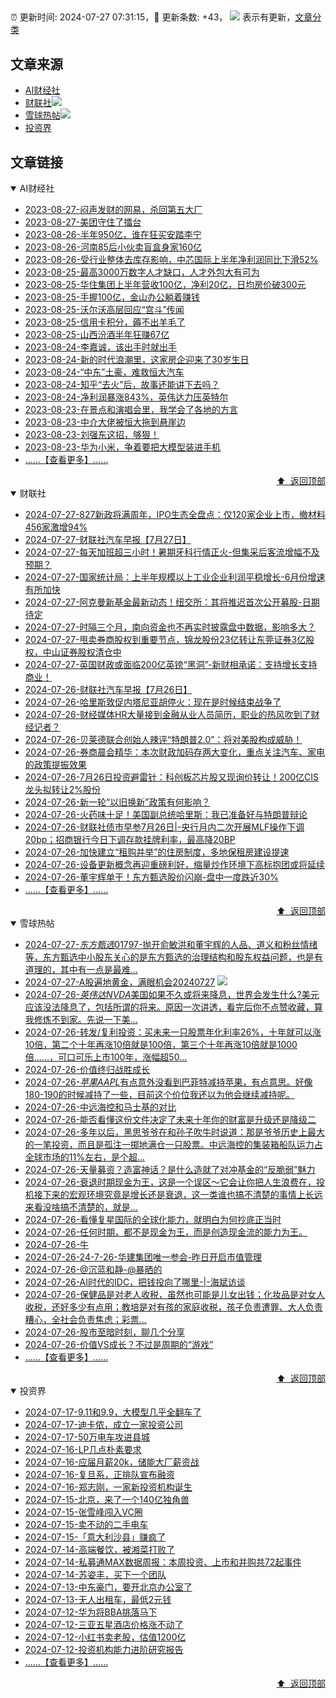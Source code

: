##

:alarm_clock: 更新时间: 2024-07-27 07:31:15，:rocket: 更新条数: +43， ![](/assets/dot.png) 表示有更新，[文章分类](/TAGS.md)

## 文章来源

- [AI财经社](#ai财经社)  
- [财联社](#财联社)![](/assets/dot.png)   
- [雪球热帖](#雪球热帖)![](/assets/dot.png)   
- [投资界](#投资界)  

## 文章链接

<details open>
<summary id="ai财经社">
 AI财经社
</summary>


- [2023-08-27-闷声发财的网易，杀回第五大厂](https://www.aicaijing.com.cn/article/18610)  
- [2023-08-27-美团守住了擂台](https://www.aicaijing.com.cn/article/18611)  
- [2023-08-26-半年950亿，谁在狂买安踏李宁](https://www.aicaijing.com.cn/article/18607)  
- [2023-08-26-河南85后小伙卖盲盒身家160亿](https://www.aicaijing.com.cn/article/18608)  
- [2023-08-26-受行业整体去库存影响，中芯国际上半年净利润同比下滑52%](https://www.aicaijing.com.cn/article/18609)  
- [2023-08-25-最高3000万数字人才缺口，人才外包大有可为](https://www.aicaijing.com.cn/article/18601)  
- [2023-08-25-华住集团上半年营收100亿，净利20亿，日均房价破300元](https://www.aicaijing.com.cn/article/18602)  
- [2023-08-25-手握100亿，金山办公躺着赚钱](https://www.aicaijing.com.cn/article/18603)  
- [2023-08-25-沃尔沃高层回应“宫斗”传闻](https://www.aicaijing.com.cn/article/18604)  
- [2023-08-25-信用卡积分，薅不出羊毛了](https://www.aicaijing.com.cn/article/18605)  
- [2023-08-25-山西汾酒半年狂赚67亿](https://www.aicaijing.com.cn/article/18606)  
- [2023-08-24-李嘉诚，该出手时就出手](https://www.aicaijing.com.cn/article/18596)  
- [2023-08-24-新的时代浪潮里，这家房企迎来了30岁生日](https://www.aicaijing.com.cn/article/18597)  
- [2023-08-24-“中东”土豪，难救恒大汽车](https://www.aicaijing.com.cn/article/18598)  
- [2023-08-24-知乎“去火”后，故事还能讲下去吗？](https://www.aicaijing.com.cn/article/18599)  
- [2023-08-24-净利润暴涨843%，英伟达力压英特尔](https://www.aicaijing.com.cn/article/18600)  
- [2023-08-23-在景点和演唱会里，我学会了各地的方言](https://www.aicaijing.com.cn/article/18591)  
- [2023-08-23-中介大佬被恒大拖到悬崖边](https://www.aicaijing.com.cn/article/18592)  
- [2023-08-23-刘强东这招，够狠！](https://www.aicaijing.com.cn/article/18593)  
- [2023-08-23-华为小米，争着要把大模型装进手机](https://www.aicaijing.com.cn/article/18594)  
- [......【查看更多】......](/details/AI财经社.md)

<div align="right"><a href="#文章来源">⬆ &nbsp;返回顶部</a></div>
</details>

<details open>
<summary id="财联社">
 财联社
</summary>


- [2024-07-27-827新政将满周年，IPO生态全盘点：仅120家企业上市，撤材料456家激增94%](https://www.cls.cn/detail/1746133)  
- [2024-07-27-财联社汽车早报【7月27日】](https://www.cls.cn/detail/1746080)  
- [2024-07-27-每天加班超三小时！暑期牙科行情正火-但集采后客流增幅不及预期？](https://www.cls.cn/detail/1746099)  
- [2024-07-27-国家统计局：上半年规模以上工业企业利润平稳增长-6月份增速有所加快](https://www.cls.cn/detail/1746100)  
- [2024-07-27-阿克曼新基金最新动态！纽交所：其将推迟首次公开募股-日期待定](https://www.cls.cn/detail/1746087)  
- [2024-07-27-时隔三个月，南向资金也不再实时披露盘中数据，影响多大？](https://www.cls.cn/detail/1746081)  
- [2024-07-27-甩卖券商股权到重要节点，锦龙股份23亿转让东莞证券3亿股权，中山证券股权清仓中](https://www.cls.cn/detail/1746088)  
- [2024-07-27-英国财政或面临200亿英镑“黑洞”-新财相承诺：支持增长支持商业！](https://www.cls.cn/detail/1746114)  
- [2024-07-26-财联社汽车早报【7月26日】](https://www.cls.cn/detail/1744939)  
- [2024-07-26-哈里斯敦促内塔尼亚胡停火：现在是时候结束战争了](https://www.cls.cn/detail/1744926)  
- [2024-07-26-财经媒体HR大量接到金融从业人员简历，职业的热风吹到了财经记者？](https://www.cls.cn/detail/1744915)  
- [2024-07-26-贝莱德联合创始人辣评“特朗普2.0”：将对美股构成威胁！](https://www.cls.cn/detail/1744903)  
- [2024-07-26-券商晨会精华：本次财政加码存两大变化，重点关注汽车、家电的政策提振效果](https://www.cls.cn/detail/1744909)  
- [2024-07-26-7月26日投资避雷针：科创板芯片股又现询价转让！200亿CIS龙头拟转让2%股份](https://www.cls.cn/detail/1744919)  
- [2024-07-26-新一轮“以旧换新”政策有何影响？](https://www.cls.cn/detail/1744914)  
- [2024-07-26-火药味十足！美国副总统哈里斯：我已准备好与特朗普辩论](https://www.cls.cn/detail/1744923)  
- [2024-07-26-财联社债市早参7月26日|-央行月内二次开展MLF操作下调20bp；招商银行今日下调存款挂牌利率，最高降20BP](https://www.cls.cn/detail/1744932)  
- [2024-07-26-加快建立“租购并举”的住房制度，多地保租房建设提速](https://www.cls.cn/detail/1744960)  
- [2024-07-26-设备更新概念再迎重磅利好，缩量炒作环境下高标抱团或将延续](https://www.cls.cn/detail/1744972)  
- [2024-07-26-董宇辉单干！东方甄选股价闪崩-盘中一度跌近30%](https://www.cls.cn/detail/1745022)  
- [......【查看更多】......](/details/财联社.md)

<div align="right"><a href="#文章来源">⬆ &nbsp;返回顶部</a></div>
</details>

<details open>
<summary id="雪球热帖">
 雪球热帖
</summary>


- [2024-07-27-$东方甄选01797$-抛开俞敏洪和董宇辉的人品、道义和粉丝情绪等，东方甄选中小股东关心的是东方甄选的治理结构和股东权益问题，也是有道理的，其中有一点是最难...](https://xueqiu.com/6654628252/298993542)  
- [2024-07-27-A股遍地黄金，满眼机会20240727](https://xueqiu.com/1553799558/299004961) ![](/assets/new.png)  
- [2024-07-26-$英伟达NVDA$美国如果不久或将来降息，世界会发生什么?美元应该没法降息了，包括所谓的将来。原因一次讲透，看完后你不点赞收藏，算我修炼不到家。先说一下美...](https://xueqiu.com/4081695675/298984685)  
- [2024-07-26-转发/复利投资：买未来一只股票年化利率26%，十年就可以涨10倍，第二个十年再涨10倍就是100倍，第三个十年再涨10倍就是1000倍……，可口可乐上市100年，涨幅超50...](https://xueqiu.com/7142097454/298936477)  
- [2024-07-26-价值终归战胜成长](https://xueqiu.com/7955260278/298972433)  
- [2024-07-26-$苹果AAPL$有点意外没看到巴菲特减持苹果，有点意思。好像180-190的时候减持了一些，目前这个价位我还以为他会继续减持呢。](https://xueqiu.com/1247347556/298984952)  
- [2024-07-26-中远海控和马士基的对比](https://xueqiu.com/7045644041/298948698)  
- [2024-07-26-能否看懂这份文件决定了未来十年你的财富是升级还是降级二](https://xueqiu.com/1821992043/298853254)  
- [2024-07-26-多年以后，黑思爷爷在和孙子吹牛时说道：那是爷爷历史上最大的一笔投资，而且是孤注一掷地满仓一只股票。中远海控的集装箱船队运力占全球市场的11%左右，是个超...](https://xueqiu.com/1760673340/298852653)  
- [2024-07-26-天量募资？造富神话？是什么造就了对冲基金的“反脆弱”魅力](https://xueqiu.com/6567703236/298913804)  
- [2024-07-26-衰退时期现金为王，这是一个误区～它会让你把人生浪费在，投机接下来的宏观环境究竟是增长还是衰退，这一类谁也搞不清楚的事情上长远来看没啥搞不清楚的，就是...](https://xueqiu.com/1556808774/298855602)  
- [2024-07-26-看懂复星国际的全球化能力，就明白为何抄底正当时](https://xueqiu.com/7808414143/298859740)  
- [2024-07-26-任何时期，都不是现金为王，而是创造现金流的能力为王。](https://xueqiu.com/9742512811/298858209)  
- [2024-07-26-牛](https://xueqiu.com/2241249492/298866132)  
- [2024-07-26-24-7-26-华建集团唯一参会-昨日开启市值管理](https://xueqiu.com/8772786299/298933440)  
- [2024-07-26-@沉蓝和静-@暴晒的](https://xueqiu.com/2241249492/298964753)  
- [2024-07-26-AI时代的IDC，把钱投向了哪里-|-海斌访谈](https://xueqiu.com/8151841495/298921818)  
- [2024-07-26-保健品是对老人收税，虽然也可能是儿女出钱；化妆品是对女人收税，还好多少有点用；教培是对有孩的家庭收税，孩子负责遭罪、大人负责糟心，全社会负责焦虑；彩票...](https://xueqiu.com/1436349830/298882130)  
- [2024-07-26-股市至暗时刻，聊几个分享](https://xueqiu.com/1643044849/298890336)  
- [2024-07-26-价值VS成长？不过是周期的“游戏”](https://xueqiu.com/4465952737/298894628)  
- [......【查看更多】......](/details/雪球热帖.md)

<div align="right"><a href="#文章来源">⬆ &nbsp;返回顶部</a></div>
</details>

<details open>
<summary id="投资界">
 投资界
</summary>


- [2024-07-17-9.11和9.9，大模型几乎全翻车了](https://posts.careerengine.us/p/6697778c44726b29bffa3a09)  
- [2024-07-17-迪卡侬，成立一家投资公司](https://posts.careerengine.us/p/6697778c44726b29bffa3a01)  
- [2024-07-17-50万电车攻进县城](https://posts.careerengine.us/p/6697779c831e1d29eea44253)  
- [2024-07-16-LP几点朴素要求](https://posts.careerengine.us/p/669636a8720ed522248054dc)  
- [2024-07-16-应届月薪20k，储能大厂薪资战](https://posts.careerengine.us/p/669636a8720ed522248054d4)  
- [2024-07-16-复旦系，正排队宣布融资](https://posts.careerengine.us/p/66963699cb38e136a496986c)  
- [2024-07-16-郑志刚，一家新投资机构诞生](https://posts.careerengine.us/p/66963699cb38e136a4969874)  
- [2024-07-15-北京，来了一个140亿独角兽](https://posts.careerengine.us/p/6694db59a0c3ac562b61f9af)  
- [2024-07-15-张雪峰闯入VC圈](https://posts.careerengine.us/p/6694db59a0c3ac562b61f9b7)  
- [2024-07-15-卖不动的二手电车](https://posts.careerengine.us/p/6694db6836b2f1565d9b541a)  
- [2024-07-15-「意大利沙县」赚疯了](https://posts.careerengine.us/p/6694db6836b2f1565d9b5422)  
- [2024-07-14-高端餐饮，被湘菜打败了](https://posts.careerengine.us/p/6693862333c6e710d0bf9dc4)  
- [2024-07-14-私募通MAX数据周报：本周投资、上市和并购共72起事件](https://posts.careerengine.us/p/6693862333c6e710d0bf9dcc)  
- [2024-07-14-苏姿丰，买下一个团队](https://posts.careerengine.us/p/6693861481427510b2b9c123)  
- [2024-07-13-中东豪门，要开北京办公室了](https://posts.careerengine.us/p/66922794a876f80d113b51fe)  
- [2024-07-13-无人出租车，最低2元钱](https://posts.careerengine.us/p/669227b82202ae0dfac5d713)  
- [2024-07-12-华为将BBA挑落马下](https://posts.careerengine.us/p/6690a6c68082df14ead7eaac)  
- [2024-07-12-三亚五星酒店价格涨不动了](https://posts.careerengine.us/p/6690a6c68082df14ead7eaa4)  
- [2024-07-12-小红书卖老股，估值1200亿](https://posts.careerengine.us/p/6690a6b756b00014bcc00e8f)  
- [2024-07-12-投资机构能力进阶研究报告](https://posts.careerengine.us/p/6690a6b756b00014bcc00e87)  
- [......【查看更多】......](/details/投资界.md)

<div align="right"><a href="#文章来源">⬆ &nbsp;返回顶部</a></div>
</details>
